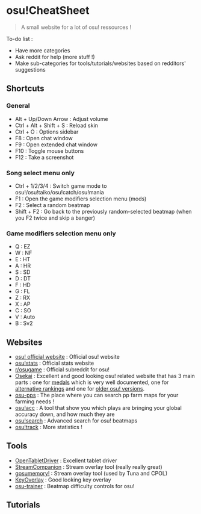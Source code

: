# osu!CheatSheet

> A small website for a lot of osu! ressources !

To-do list :
+ Have more categories
+ Ask reddit for help (more stuff !)
+ Make sub-categories for tools/tutorials/websites based on redditors' suggestions

## Shortcuts

### General

+ Alt + Up/Down Arrow : Adjust volume
+ Ctrl + Alt + Shift + S : Reload skin
+ Ctrl + O : Options sidebar
+ F8 : Open chat window
+ F9 : Open extended chat window
+ F10 : Toggle mouse buttons
+ F12 : Take a screenshot

### Song select menu only

+ Ctrl + 1/2/3/4 : Switch game mode to osu!/osu!taiko/osu!catch/osu!mania
+ F1 : Open the game modifiers selection menu (mods)
+ F2 : Select a random beatmap
+ Shift + F2 : Go back to the previously random-selected beatmap (when you F2 twice and skip a banger)

### Game modifiers selection menu only
+ Q : EZ
+ W : NF
+ E : HT
+ A : HR
+ S : SD
+ D : DT
+ F : HD
+ G : FL
+ Z : RX
+ X : AP
+ C : SO
+ V : Auto
+ B : Sv2

## Websites

+ [osu! official website](https://osu.ppy.sh/) : Official osu! website
+ [osu!stats](https://osustats.ppy.sh/) : Official stats website
+ [r/osugame](https://www.reddit.com/r/osugame/) : Official subreddit for osu!
+ [Osekai](https://osekai.net/) : Excellent and good looking osu! related website that has 3 main parts : one for [medals](https://osekai.net/medals/) which is very well documented, one for [alternative rankings](https://osekai.net/rankings/) and one for [older osu! versions](https://osekai.net/snapshots/).
+ [osu-pps](https://osu-pps.com/#/osu/maps) : The place where you can search pp farm maps for your farming needs !
+ [osu!acc](https://osuacc.atilo.sh/) : A tool that show you which plays are bringing your global accuracy down, and how much they are
+ [osu!search](https://osusearch.com/) : Advanced search for osu! beatmaps
+ [osu!track](https://ameobea.me/osutrack/) : More statistics !

## Tools
+ [OpenTabletDriver](https://github.com/OpenTabletDriver/OpenTabletDriver) : Excellent tablet driver
+ [StreamCompanion](https://github.com/Piotrekol/StreamCompanion) : Stream overlay tool (really really great)
+ [gosumemory!](https://github.com/l3lackShark/gosumemory) : Stream overlay tool (used by Tuna and CPOL)
+ [KeyOverlay](https://github.com/Blondazz/KeyOverlay) : Good looking key overlay
+ [osu-trainer](https://github.com/FunOrange/osu-trainer) : Beatmap difficulty controls for osu!

## Tutorials